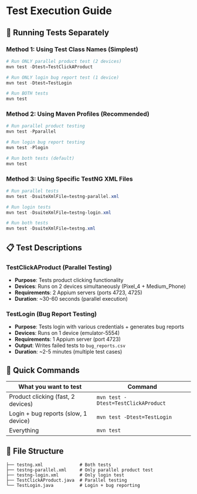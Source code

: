 # Test Execution Guide

## 🎯 Running Tests Separately

### **Method 1: Using Test Class Names (Simplest)**

```powershell
# Run ONLY parallel product test (2 devices)
mvn test -Dtest=TestClickAProduct

# Run ONLY login bug report test (1 device)
mvn test -Dtest=TestLogin

# Run BOTH tests
mvn test
```

### **Method 2: Using Maven Profiles (Recommended)**

```powershell
# Run parallel product testing
mvn test -Pparallel

# Run login bug report testing
mvn test -Plogin

# Run both tests (default)
mvn test
```

### **Method 3: Using Specific TestNG XML Files**

```powershell
# Run parallel tests
mvn test -DsuiteXmlFile=testng-parallel.xml

# Run login tests
mvn test -DsuiteXmlFile=testng-login.xml

# Run both tests
mvn test -DsuiteXmlFile=testng.xml
```

## 📋 **Test Descriptions**

### **TestClickAProduct** (Parallel Testing)

- **Purpose**: Tests product clicking functionality
- **Devices**: Runs on 2 devices simultaneously (Pixel_4 + Medium_Phone)
- **Requirements**: 2 Appium servers (ports 4723, 4725)
- **Duration**: ~30-60 seconds (parallel execution)

### **TestLogin** (Bug Report Testing)

- **Purpose**: Tests login with various credentials + generates bug reports
- **Devices**: Runs on 1 device (emulator-5554)
- **Requirements**: 1 Appium server (port 4723)
- **Output**: Writes failed tests to `bug_reports.csv`
- **Duration**: ~2-5 minutes (multiple test cases)

## 🚀 **Quick Commands**

| What you want to test                | Command                             |
| ------------------------------------ | ----------------------------------- |
| Product clicking (fast, 2 devices)   | `mvn test -Dtest=TestClickAProduct` |
| Login + bug reports (slow, 1 device) | `mvn test -Dtest=TestLogin`         |
| Everything                           | `mvn test`                          |

## 📁 **File Structure**

```
├── testng.xml              # Both tests
├── testng-parallel.xml     # Only parallel product test
├── testng-login.xml        # Only login test
├── TestClickAProduct.java  # Parallel testing
└── TestLogin.java          # Login + bug reporting
```
